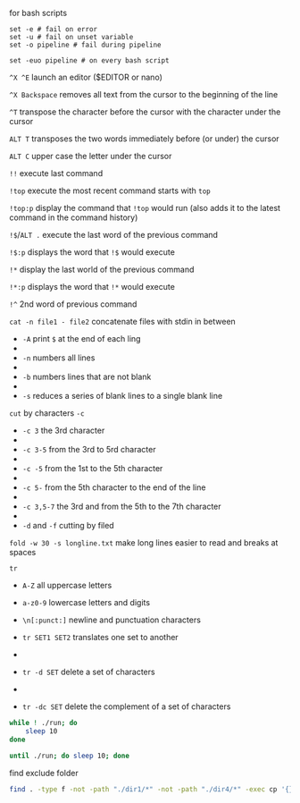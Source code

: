 for bash scripts
```base
set -e # fail on error
set -u # fail on unset variable
set -o pipeline # fail during pipeline

set -euo pipeline # on every bash script
```

`^X ^E` launch an editor ($EDITOR or nano)

`^X Backspace` removes all text from the cursor to the beginning of the line

`^T` transpose the character before the cursor with the character under the cursor

`ALT T` transposes the two words immediately before (or under) the cursor

`ALT C` upper case the letter under the cursor

`!!` execute last command

`!top` execute the most recent command starts with `top`

`!top:p` display the command that `!top` would run (also adds it to the latest command in the command history)

`!$`/`ALT .` execute the last word of the previous command

`!$:p` displays the word that `!$` would execute

`!*` display the last world of the previous command

`!*:p` displays the word that `!*` would execute

`!^` 2nd word of previous command


`cat -n file1 - file2` concatenate files with stdin in between

* `-A` print `$` at the end of each ling
*
* `-n` numbers all lines
*
* `-b` numbers lines that are not blank
*
* `-s` reduces a series of blank lines to a single blank line

`cut` by characters `-c`

* `-c 3` the 3rd character
*
* `-c 3-5` from the 3rd to 5rd character
*
* `-c -5` from the 1st to the 5th character
*
* `-c 5-` from the 5th character to the end of the line
*
* `-c 3,5-7` the 3rd and from the 5th to the 7th character
*
* `-d` and `-f` cutting by filed

`fold -w 30 -s longline.txt` make long lines easier to read and breaks at spaces

`tr`

* `A-Z` all uppercase letters
* `a-z0-9` lowercase letters and digits
* `\n[:punct:]` newline and punctuation characters

* `tr SET1 SET2` translates one set to another
*
* `tr -d SET` delete a set of characters
*
* `tr -dc SET` delete the complement of a set of characters

```bash
while ! ./run; do
	sleep 10
done
```

```bash
until ./run; do sleep 10; done
```

find exclude folder
```bash
find . -type f -not -path "./dir1/*" -not -path "./dir4/*" -exec cp '{}' /tmp \;
```

